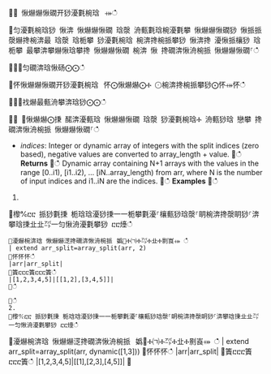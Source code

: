 ਍⌀ 愀爀爀愀礀开猀瀀氀椀琀⠀⤀ഀഀ
਍匀瀀氀椀琀猀 愀渀 愀爀爀愀礀 琀漀 洀甀氀琀椀瀀氀攀 愀爀爀愀礀猀 愀挀挀漀爀搀椀渀最 琀漀 琀栀攀 猀瀀氀椀琀 椀渀搀椀挀攀猀 愀渀搀 瀀愀挀欀猀 琀栀攀 最攀渀攀爀愀琀攀搀 愀爀爀愀礀 椀渀 愀 搀礀渀愀洀椀挀 愀爀爀愀礀⸀ഀഀ
਍⨀⨀匀礀渀琀愀砀⨀⨀ഀഀ
਍怀愀爀爀愀礀开猀瀀氀椀琀⠀怀⨀愀爀爀⨀Ⰰ ⨀椀渀搀椀挀攀猀⨀怀⤀怀ഀഀ
਍⨀⨀䄀爀最甀洀攀渀琀猀⨀⨀ഀഀ
਍⨀ ⨀愀爀爀⨀㨀 䤀渀瀀甀琀 愀爀爀愀礀 琀漀 猀瀀氀椀琀Ⰰ 洀甀猀琀 戀攀 搀礀渀愀洀椀挀 愀爀爀愀礀⸀ഀഀ
* *indices*: Integer or dynamic array of integers with the split indices (zero based), negative values are converted to array_length + value.਍ഀഀ
**Returns**਍ഀഀ
Dynamic array containing N+1 arrays with the values in the range [0..i1), [i1..i2), ... [iN..array_length) from arr, where N is the number of input indices and i1..iN are the indices.਍ഀഀ
**Examples**਍ഀഀ
1.਍㰀℀ⴀⴀ 挀猀氀㨀 栀琀琀瀀猀㨀⼀⼀栀攀氀瀀⸀欀甀猀琀漀⸀眀椀渀搀漀眀猀⸀渀攀琀㨀㐀㐀㌀⼀匀愀洀瀀氀攀猀 ⴀⴀ㸀ഀഀ
```਍瀀爀椀渀琀 愀爀爀㴀搀礀渀愀洀椀挀⠀嬀㄀Ⰰ㈀Ⰰ㌀Ⰰ㐀Ⰰ㔀崀⤀ ഀഀ
| extend arr_split=array_split(arr, 2)਍怀怀怀ഀഀ
|arr|arr_split|਍簀ⴀⴀⴀ簀ⴀⴀⴀ簀ഀഀ
|[1,2,3,4,5]|[[1,2],[3,4,5]]|਍ഀഀ
਍ഀഀ
2.਍㰀℀ⴀⴀ 挀猀氀㨀 栀琀琀瀀猀㨀⼀⼀栀攀氀瀀⸀欀甀猀琀漀⸀眀椀渀搀漀眀猀⸀渀攀琀㨀㐀㐀㌀⼀匀愀洀瀀氀攀猀 ⴀⴀ㸀ഀഀ
```਍瀀爀椀渀琀 愀爀爀㴀搀礀渀愀洀椀挀⠀嬀㄀Ⰰ㈀Ⰰ㌀Ⰰ㐀Ⰰ㔀崀⤀ ഀഀ
| extend arr_split=array_split(arr, dynamic([1,3]))਍怀怀怀ഀഀ
|arr|arr_split|਍簀ⴀⴀⴀ簀ⴀⴀⴀ簀ഀഀ
|[1,2,3,4,5]|[[1],[2,3],[4,5]]|਍